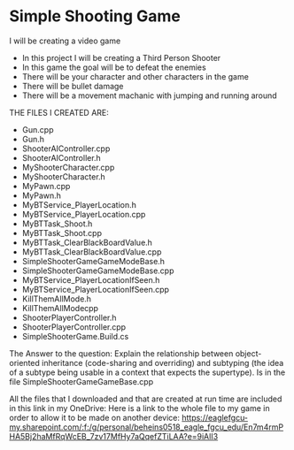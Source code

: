 # Simple Shooting Game

I will be creating a video game

- In this project I will be creating a Third Person Shooter
- In this game the goal will be to defeat the enemies
- There will be your character and other characters in the game
- There will be bullet damage
- There will be a movement machanic with jumping and running around

THE FILES I CREATED ARE:
- Gun.cpp
- Gun.h
- ShooterAIController.cpp
- ShooterAIController.h
- MyShooterCharacter.cpp
- MyShooterCharacter.h
- MyPawn.cpp
- MyPawn.h
- MyBTService_PlayerLocation.h
- MyBTService_PlayerLocation.cpp
- MyBTTask_Shoot.h
- MyBTTask_Shoot.cpp
- MyBTTask_ClearBlackBoardValue.h
- MyBTTask_ClearBlackBoardValue.cpp
- SimpleShooterGameGameModeBase.h
- SimpleShooterGameGameModeBase.cpp
- MyBTService_PlayerLocationIfSeen.h
- MyBTService_PlayerLocationIfSeen.cpp
- KillThemAllMode.h
- KillThemAllModecpp
- ShooterPlayerController.h
- ShooterPlayerController.cpp
- SimpleShooterGame.Build.cs

The  Answer to the question:
Explain the relationship between object-oriented inheritance (code-sharing and overriding) and subtyping (the idea of a subtype being usable in a context that expects the supertype).
Is in the file SimpleShooterGameGameBase.cpp

All the files that I downloaded and that are created at run time are included in this link in my OneDrive:
Here is a link to the whole file to my game in order to allow it to be made on another device:
https://eaglefgcu-my.sharepoint.com/:f:/g/personal/beheins0518_eagle_fgcu_edu/En7m4rmPHA5Bj2haMfRqWcEB_7zv17MfHy7aQqefZTiLAA?e=9iAlI3
